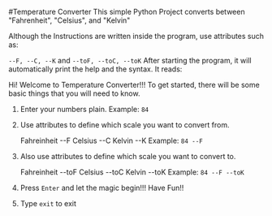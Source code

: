 #Temperature Converter 
This simple Python Project converts between "Fahrenheit", "Celsius", and "Kelvin"


Although the Instructions are written inside the program, use attributes such as:

`--F, --C, --K` and `--toF, --toC, --toK`
After starting the program, it will automatically print the help and the syntax.
It reads:

Hi! Welcome to Temperature Converter!!!
To get started, there will be some basic things that you will need to know.


1. Enter your numbers plain.
Example: `84`

2. Use attributes to define which scale you want to convert from.

    Fahreinheit                    --F
    Celsius                        --C
    Kelvin                         --K
Example: `84 --F`

3. Also use attributes to define which scale you want to convert to.

    Fahreinheit                    --toF
    Celsius                        --toC
    Kelvin                         --toK
Example: `84 --F --toK`

4. Press `Enter` and let the magic begin!!! Have Fun!!

5. Type `exit` to exit